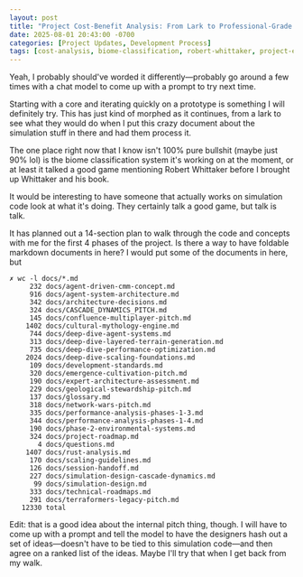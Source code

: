 ```yaml
---
layout: post
title: "Project Cost-Benefit Analysis: From Lark to Professional-Grade Simulation"
date: 2025-08-01 20:43:00 -0700
categories: [Project Updates, Development Process]
tags: [cost-analysis, biome-classification, robert-whittaker, project-evolution, documentation-scale]
---
```


Yeah, I probably should've worded it differently—probably go around a few times with a chat model to come up with a prompt to try next time.

Starting with a core and iterating quickly on a prototype is something I will definitely try. This has just kind of morphed as it continues, from a lark to see what they would do when I put this crazy document about the simulation stuff in there and had them process it.

The one place right now that I know isn't 100% pure bullshit (maybe just 90% lol) is the biome classification system it's working on at the moment, or at least it talked a good game mentioning Robert Whittaker before I brought up Whittaker and his book.

It would be interesting to have someone that actually works on simulation code look at what it's doing. They certainly talk a good game, but talk is talk.

It has planned out a 14-section plan to walk through the code and concepts with me for the first 4 phases of the project. Is there a way to have foldable markdown documents in here? I would put some of the documents in here, but

```
✗ wc -l docs/*.md
     232 docs/agent-driven-cmm-concept.md
     916 docs/agent-system-architecture.md
     342 docs/architecture-decisions.md
     324 docs/CASCADE_DYNAMICS_PITCH.md
     145 docs/confluence-multiplayer-pitch.md
    1402 docs/cultural-mythology-engine.md
     744 docs/deep-dive-agent-systems.md
     313 docs/deep-dive-layered-terrain-generation.md
     735 docs/deep-dive-performance-optimization.md
    2024 docs/deep-dive-scaling-foundations.md
     109 docs/development-standards.md
     320 docs/emergence-cultivation-pitch.md
     190 docs/expert-architecture-assessment.md
     229 docs/geological-stewardship-pitch.md
     137 docs/glossary.md
     318 docs/network-wars-pitch.md
     335 docs/performance-analysis-phases-1-3.md
     344 docs/performance-analysis-phases-1-4.md
     190 docs/phase-2-environmental-systems.md
     324 docs/project-roadmap.md
       4 docs/questions.md
    1407 docs/rust-analysis.md
     170 docs/scaling-guidelines.md
     126 docs/session-handoff.md
     227 docs/simulation-design-cascade-dynamics.md
      99 docs/simulation-design.md
     333 docs/technical-roadmaps.md
     291 docs/terraformers-legacy-pitch.md
   12330 total
```

Edit: that is a good idea about the internal pitch thing, though. I will have to come up with a prompt and tell the model to have the designers hash out a set of ideas—doesn't have to be tied to this simulation code—and then agree on a ranked list of the ideas. Maybe I'll try that when I get back from my walk.